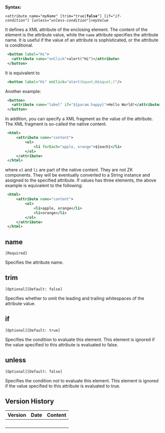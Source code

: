 

**Syntax:**

`<attribute name="`*`myName`*`" [trim="true|`**`false`**`"] [if="`*`if-condition`*`"] [unless="`*`unless-condition`*`"]>`*`myValue`*</attribute>

It defines a XML attribute of the enclosing element. The content of the
element is the attribute value, while the `name` attribute specifies the
attribute name. It is useful if the value of an attribute is
sophisticated, or the attribute is conditional.

``` xml
 <button label="Hi">
   <attribute name="onClick">alert("Hi")</attribute>
 </button>
```

It is equivalent to

``` xml
 <button label="Hi" onClick="alert(&quot;Hi&quot;)"/>
```

Another example:

``` xml
 <button>
   <attribute name="label" if="${param.happy}">Hello World!</attribute>
 </button>
```

In addition, you can specify a XML fragment as the value of the
attribute. The XML fragment is so-called the native content.

``` xml
 <html>
     <attribute name="content">
         <ol>
             <li forEach="apple, orange">${each}</li>
         </ol>
     </attribute>
 </html>
```

where `ol` and `li` are part of the native content. They are not ZK
components. They will be eventually converted to a String instance and
assigned to the specified attribute. If values has three elements, the
above example is equivalent to the following:

``` xml
 <html>
     <attribute name="content">
         <ol>
             <li>apple, orange</li>
             <li>orange</li>
         </ol>
     </attribute>
 </html>
```

## name

`[Required]`

Specifies the attribute name.

## trim

`[Optional][Default: false]`

Specifies whether to omit the leading and trailing whitespaces of the
attribute value.

## if

`[Optional][Default: true]`

Specifies the condition to evaluate this element. This element is
ignored if the value specified to this attribute is evaluated to false.

## unless

`[Optional][Default: false]`

Specifies the condition *not* to evaluate this element. This element is
ignored if the value specified to this attribute is evaluated to true.

## Version History

| Version | Date | Content |
|---------|------|---------|
|         |      |         |

